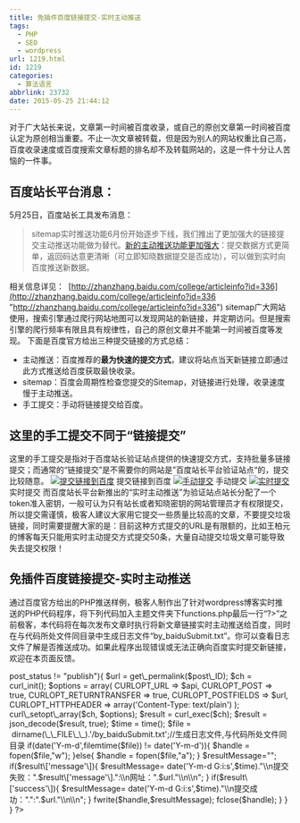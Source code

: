 ```yaml
---
title: 免插件百度链接提交-实时主动推送
tags:
  - PHP
  - SEO
  - wordpress
url: 1219.html
id: 1219
categories:
  - 算法语言
abbrlink: 23732
date: 2015-05-25 21:44:12
---
```


对于广大站长来说，文章第一时间被百度收录，或自己的原创文章第一时间被百度认定为原创相当重要。不止一次文章被转载，但是因为别人的网站权重比自己高，百度收录速度或百度搜索文章标题的排名却不及转载网站的，这是一件十分让人苦恼的一件事。

百度站长平台消息：
---------

5月25日，百度站长工具发布消息：

> sitemap实时推送功能6月份开始逐步下线，我们推出了更加强大的链接提交主动推送功能做为替代。[新的主动推送功能更加强大](http://zhanzhang.baidu.com/college/articleinfo?id=336)：提交数据方式更简单，返回码达意更清晰（可立即知晓数据提交是否成功），可以做到实时向百度推送新数据。

相关信息详见：  [http://zhanzhang.baidu.com/college/articleinfo?id=336](http://zhanzhang.baidu.com/college/articleinfo?id=336 "http://zhanzhang.baidu.com/college/articleinfo?id=336") sitemap广大网站使用，搜索引擎通过爬行网站地图可以发现网站的新链接，并定期访问。但是搜索引擎的爬行频率有限且具有规律性，自己的原创文章并不能第一时间被百度等发现。 下面是百度官方给出三种提交链接的方式总结：

*   主动推送：百度推荐的**最为快速的提交方式**，建议将站点当天新链接立即通过此方式推送给百度获取最快收录。
*   sitemap：百度会周期性检查您提交的Sitemap，对链接进行处理，收录速度慢于主动推送。
*   手工提交：手动将链接提交给百度。

这里的手工提交不同于“链接提交”
----------------

这里的手工提交是指对于百度站长验证站点提供的快速提交方式，支持批量多链接提交；而通常的“链接提交”是不需要你的网站是”百度站长平台验证站点“的，提交比较随意。 [![提交链接到百度](http://wangbaiyuan.cn/wp-content/uploads/2015/05/wangbaiyuan.cn_2015-05-26_00-01-43.jpg)](http://wangbaiyuan.cn/wp-content/uploads/2015/05/wangbaiyuan.cn_2015-05-26_00-01-43.jpg) 提交链接到百度 [![手动提交](http://wangbaiyuan.cn/wp-content/uploads/2015/05/wangbaiyuan.cn_2015-05-26_00-01-41.jpg)](http://wangbaiyuan.cn/wp-content/uploads/2015/05/wangbaiyuan.cn_2015-05-26_00-01-41.jpg) 手动提交 [![实时提交](http://wangbaiyuan.cn/wp-content/uploads/2015/05/wangbaiyuan.cn_2015-05-26_00-01-38.jpg)](http://wangbaiyuan.cn/wp-content/uploads/2015/05/wangbaiyuan.cn_2015-05-26_00-01-38.jpg) 实时提交 而百度站长平台新推出的“实时主动推送”为验证站点站长分配了一个token准入密钥，一般可认为只有站长或者知晓密钥的网站管理员才有权限提交，所以提交需谨慎，极客人建议大家用它提交一些质量比较高的文章，不要提交垃圾链接，同时需要提醒大家的是：目前这种方式提交的URL是有限额的，比如王柏元的博客每天只能用实时主动提交方式提交50条，大量自动提交垃圾文章可能导致失去提交权限！

免插件百度链接提交-实时主动推送
----------------

通过百度官方给出的PHP推送样例，极客人制作出了针对wordpress博客实时推送的PHP代码程序，将下列代码加入主题文件夹下functions.php最后一行“?>”之前极客，本代码将在每次发布文章时执行将新文章链接实时主动推送给百度，同时在与代码所处文件同目录中生成日志文件“by_baiduSubmit.txt”。你可以查看日志文件了解是否推送成功。如果此程序出现错误或无法正确向百度实时提交新链接，欢迎在本页面反馈。

<?php 
date\_default\_timezone_set('Asia/Shanghai');
add\_action('publish\_post', 'publish\_bd\_submit', 999);
function publish\_bd\_submit($post_ID){
    global $post;
    $bd\_submit\_enabled = true;
    if($bd\_submit\_enabled){
        $bd\_submit\_site = "wangbaiyuan.cn";//此处填写你的域名
        $bd\_submit\_token ="yourtoken";//此处填写你的token
        $api ="http://data.zz.baidu.com/urls?site=".$bd\_submit\_site."&token=".$bd\_submit\_token;
        if($post->post_status != "publish"){
            $url = get\_permalink($post\_ID);
            $ch = curl_init();
            $options =  array(
                CURLOPT_URL => $api,
                CURLOPT_POST => true,
                CURLOPT_RETURNTRANSFER => true,
                CURLOPT_POSTFIELDS => $url,
                CURLOPT_HTTPHEADER => array('Content-Type: text/plain')
            );
            curl\_setopt\_array($ch, $options);
            $result = curl_exec($ch);
            $result = json_decode($result, true);
			     $time = time();
                $file =  dirname(\_\_FILE\_\_).'/by_baiduSubmit.txt';//生成日志文件,与代码所处文件同目录
                if(date('Y-m-d',filemtime($file)) != date('Y-m-d')){
                    $handle = fopen($file,"w");
                }else{
                    $handle = fopen($file,"a");
                }
		$resultMessage="";
            if($result\['message'\]){
               $resultMessage= date('Y-m-d G:i:s',$time)."\\n提交失败：".$result\['message'\].":\\n网址：".$url."\\n\\n";
            }
            if($result\['success'\]){
$resultMessage= date('Y-m-d G:i:s',$time)."\\n提交成功：".":".$url."\\n\\n";
            }
                fwrite($handle,$resultMessage);
                fclose($handle);
        }
    }
}
?>